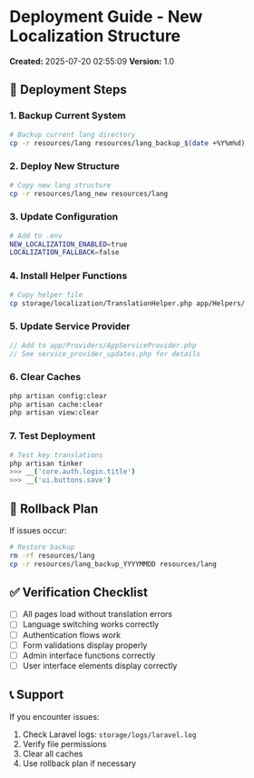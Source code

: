 # Deployment Guide - New Localization Structure

**Created:** 2025-07-20 02:55:09
**Version:** 1.0

## 🚀 Deployment Steps

### 1. Backup Current System
```bash
# Backup current lang directory
cp -r resources/lang resources/lang_backup_$(date +%Y%m%d)
```

### 2. Deploy New Structure
```bash
# Copy new lang structure
cp -r resources/lang_new resources/lang
```

### 3. Update Configuration
```bash
# Add to .env
NEW_LOCALIZATION_ENABLED=true
LOCALIZATION_FALLBACK=false
```

### 4. Install Helper Functions
```bash
# Copy helper file
cp storage/localization/TranslationHelper.php app/Helpers/
```

### 5. Update Service Provider
```php
// Add to app/Providers/AppServiceProvider.php
// See service_provider_updates.php for details
```

### 6. Clear Caches
```bash
php artisan config:clear
php artisan cache:clear
php artisan view:clear
```

### 7. Test Deployment
```bash
# Test key translations
php artisan tinker
>>> __('core.auth.login.title')
>>> __('ui.buttons.save')
```

## 🔄 Rollback Plan

If issues occur:
```bash
# Restore backup
rm -rf resources/lang
cp -r resources/lang_backup_YYYYMMDD resources/lang
```

## ✅ Verification Checklist

- [ ] All pages load without translation errors
- [ ] Language switching works correctly
- [ ] Authentication flows work
- [ ] Form validations display properly
- [ ] Admin interface functions correctly
- [ ] User interface elements display correctly

## 📞 Support

If you encounter issues:
1. Check Laravel logs: `storage/logs/laravel.log`
2. Verify file permissions
3. Clear all caches
4. Use rollback plan if necessary
